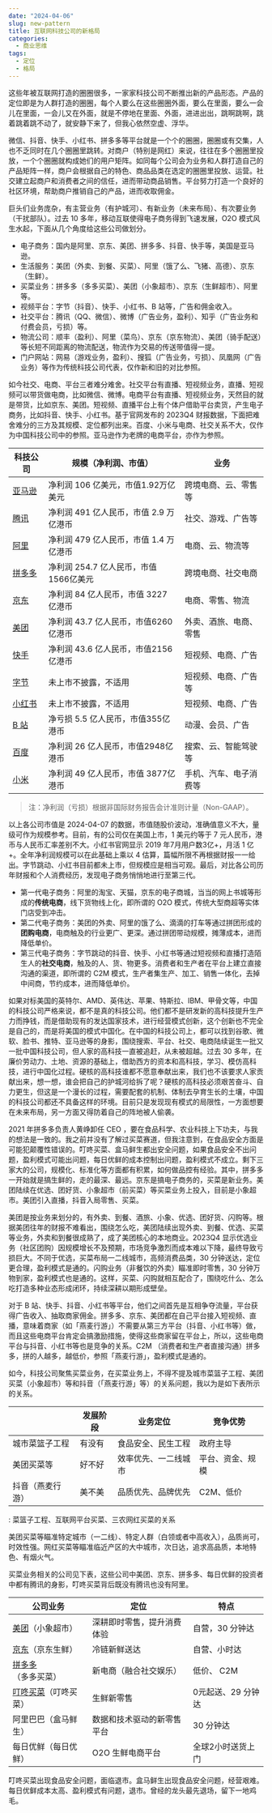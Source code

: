 ```yaml
---
date: "2024-04-06"
slug: new-pattern
title: 互联网科技公司的新格局
categories:
  - 商业思维
tags:
  - 定位
  - 格局
---
```



这些年被互联网打造的圈圈很多，一家家科技公司不断推出新的产品形态。产品的定位即是为人群打造的圈圈，每个人要么在这些圈圈外面，要么在里面，要么一会儿在里面，一会儿又在外面，就是不停地在里面、外面，进进出出，跳啊跳啊，跳着跳着跳不动了，就安静下来了，但我心依然空虚、浮华。

微信、抖音、快手、小红书、拼多多等平台就是一个个的圈圈，圈圈或有交集，人也不乏同时在几个圈圈里跳转。对商户（特别是网红）来说，往往在多个圈圈里投放，一个个圈圈就构成她们的用户矩阵。如同每个公司会为业务和人群打造自己的产品矩阵一样，商户会根据自己的特色、商品品类在选定的圈圈里投放、运营。社交建立起商户和消费者之间的信任，进而带动商品销售。平台努力打造一个良好的社区环境，帮助商户推销自己的产品，进而收取佣金。

巨头们业务庞杂，有主营业务（有护城河）、有新业务（未来布局）、有次要业务（干扰部队）。过去 10 多年，移动互联使得电子商务得到飞速发展，O2O 模式风生水起，下面从几个角度给这些公司做划分。

-   电子商务：国内是阿里、京东、美团、拼多多、抖音、快手等，美国是亚马逊。
-   生活服务：美团（外卖、到餐、买菜）、阿里（饿了么、飞猪、高德）、京东（生鲜）。
-   买菜业务：拼多多（多多买菜）、美团（小象超市）、京东（生鲜超市）、阿里等。
-   视频平台：字节（抖音）、快手、小红书、B 站等，广告和佣金收入。
-   社交平台：腾讯（QQ、微信）、微博（广告业务，盈利）、知乎（广告业务和付费会员，亏损）等。
-   物流公司：顺丰（盈利）、阿里（菜鸟）、京东（京东物流）、美团（骑手配送）等长短不同距离的物流配送，物流作为交易的传送带值得一提。
-   门户网站：网易（游戏业务，盈利）、搜狐（广告业务，亏损）、凤凰网（广告业务）等作为传统科技公司代表，仅作新和旧的对比参照。

如今社交、电商、平台三者难分难舍。社交平台有直播、短视频业务，直播、短视频可以带货做电商，比如微信、微博。电商平台有直播、短视频业务，天然目的就是带货，比如京东、美团。短视频、直播平台上有个体户借助平台卖货，产生电子商务，比如抖音、快手、小红书。基于官网发布的 2023Q4 财报数据，下面把难舍难分的三方及其规模、定位都列出来。百度、小米与电商、社交关系不大，仅作为中国科技公司中的参照。亚马逊作为老牌的电商平台，亦作为参照。

| 科技公司                                                                                                                 | 规模（净利润、市值）                   | 业务                   |
|-----------------|----------------------------------|---------------------|
| [亚马逊](https://ir.aboutamazon.com/news-release/news-release-details/2024/Amazon.com-Announces-Fourth-Quarter-Results/) | 净利润 106 亿美元，市值1.92万亿美元    | 跨境电商、云、零售等   |
| [腾讯](https://www.tencent.com/zh-cn/)                                                                                   | 净利润 491 亿人民币，市值 2.9 万亿港币 | 社交、游戏、广告等     |
| [阿里](https://www.alibabagroup.com/)                                                                                    | 净利润 479 亿人民币，市值 1.4 万亿港币 | 电商、云、物流等       |
| [拼多多](https://investor.pddholdings.com/)                                                                              | 净利润 254.7 亿人民币，市值1566亿美元  | 跨境电商、社交电商     |
| [京东](https://ir.jd.com/)                                                                                               | 净利润 84 亿人民币，市值 3227 亿港币   | 电商、零售、物流       |
| [美团](https://www.meituan.com/)                                                                                         | 净利润 43.7 亿人民币，市值6260亿港币   | 外卖、酒旅、电商、零售 |
| [快手](https://ir.kuaishou.com/zh-hans)                                                                                  | 净利润 43.6 亿人民币，市值2156亿港币   | 短视频、电商、广告     |
| [字节](https://www.bytedance.com/zh/products)                                                                            | 未上市不披露，不适用                   | 短视频、电商、广告等   |
| [小红书](https://www.xiaohongshu.com/protocols/about)                                                                    | 未上市不披露，不适用                   | 短视频、电商、广告     |
| [B 站](https://ir.bilibili.com/cn/)                                                                                      | 净亏损 5.5 亿人民币，市值355亿港币     | 动漫、会员、广告       |
| [百度](https://ir.baidu.com/)                                                                                            | 净利润 26 亿人民币，市值2948亿港币     | 搜索、云、智能驾驶等   |
| [小米](https://ir.mi.com/zh-hans)                                                                                        | 净利润 49 亿人民币，市值 3877亿港币    | 手机、汽车、电子消费等 |

> 注：净利润（亏损）根据非国际财务报告会计准则计量（Non-GAAP）。

以上各公司市值是 2024-04-07 的数据，市值随股价波动，准确值意义不大，量级可作为规模参考。目前，有的公司仅在美国上市，1 美元约等于 7 元人民币，港币与人民币汇率差别不大。小红书官网显示 2019 年7月用户数3亿+，月活 1 亿+。全年净利润规模可以在此基础上乘以 4 估算，篇幅所限不再根据财报一一给出。字节跳动、小红书目前都未上市，但规模应是相当可观。最后，对比各公司历年财报和个人消费经历，发现电子商务悄悄地进行至第三代。

-   第一代电子商务：阿里的淘宝、天猫，京东的电子商城，当当的网上书城等形成的**传统电商**，线下货物线上化，即所谓的 O2O 模式，传统大型商超等实体门店受到冲击。
-   第二代电子商务：美团的外卖、阿里的饿了么、滴滴的打车等通过拼团形成的**团购电商**，电商触及的行业更广、更深。通过拼团带动规模，摊薄成本，进而降低单价。
-   第三代电子商务：字节跳动的抖音、快手、小红书等通过短视频和直播打造陌生人的**社交电商**，触及的人、货、物更多。消费者和生产者在平台上建立直接沟通的渠道，即所谓的 C2M 模式，生产者集生产、加工、销售一体化，去掉中间商，节约成本，进而降低单价。


如果对标美国的英特尔、AMD、英伟达、苹果、特斯拉、IBM、甲骨文等，中国的科技公司严格来说，都不是真的科技公司。他们都不是研发新的高科技提升生产力而挣钱，而是借助现有的发达国家技术，进行经营模式创新，这个创新也不完全是自己的，而是将美国的模式中国化。在中国的科技公司上，都可以找到谷歌、微软、脸书、推特、亚马逊等的身影，围绕搜索、平台、社交、电商陆续诞生一批又一批中国科技公司，但人家的高科技一直被追赶，从未被超越。过去 30 多年，在廉价劳动力、土地、资源的基础上，借助西方的资本和高科技，学习、模仿高科技，进行中国化过程。硬核的高科技谁都不愿意奉献出来，我们也不该要求人家贡献出来，想一想，谁会把自己的护城河给拆了呢？硬核的高科技必须艰苦奋斗、自力更生，但这是一个漫长的过程，需要配套的机制、体制去孕育生长的土壤，中国的科技公司都还不具备这样的环境。目前只是发现现有模式的局限性，一方面想要在未来布局，另一方面又得防着自己的阵地被人偷袭。

2021 年拼多多负责人黄峥卸任 CEO ，要在食品科学、农业科技上下功夫，与我的想法是一致的。我之前并没有了解过买菜赛道，但我注意到，在食品安全方面是可能犯颠覆性错误的。叮咚买菜、盒马鲜生都出安全问题，如果食品安全不出问题，盈利模式可能出问题，每日优鲜的成本控制出问题，盈利模式不成立。剩下三家大的公司，规模化、标准化等方面都有积累，如何做品控有经验。其中，拼多多一开始就是搞生鲜的，走的最深、最远。京东是搞电子商务的，买菜是新业务。美团陆续在优选、团好货、小象超市（前买菜）等买菜业务上投入，目前是小象超市。美团引入直播，抖音入局零售、买菜。

美团是按业务来划分的，有外卖、到餐、酒旅、小象、优选、团好货、闪购等。根据美团往年的财报不难看出，围绕怎么吃，美团陆续出现外卖、到餐、优选、买菜等业务，外卖和到餐很成熟了，成了美团核心的本地商业。2023Q4 显示优选业务（社区团购）因规模增长不及预期，市场竞争激烈而成本难以下降，最终导致亏损巨大。不同于优选，买菜布局一二线城市，高频消费品类，30 分钟送达，定位更合理，盈利模式是通的。闪购业务（非餐饮的外卖）瞄准即时零售，30 分钟万物到家，盈利模式也是通的。这样，买菜、闪购就相互配合了，围绕吃什么、怎么吃打造多种业态形成闭环，持续深耕以期形成壁垒。

对于 B 站、快手、抖音、小红书等平台，他们之间首先是互相争夺流量，平台获得广告收入、抽取商家佣金。拼多多、京东、美团都在自己平台接入短视频、直播，意味着商家（如「燕麦行游」）不需要从第三方平台（抖音、小红书等）做，而且这些电商平台肯定会搞激励措施，使得这些商家留在平台上，所以，这些电商平台与抖音、小红书等也是竞争的关系。C2M （消费者和生产者直接沟通）拼多多，拼的人越多，越低价，参照「燕麦行游」，盈利模式是通的。

如今，科技公司聚焦买菜业务，在买菜业务上，不得不提及城市菜篮子工程、美团买菜（小象超市）等和抖音（「燕麦行游」等）的关系问题，我以为是如下表所示的关系。

|                  | 发展阶段 | 业务定位             | 竞争优势         |
|------------------|----------|----------------------|------------------|
| 城市菜篮子工程   | 有没有   | 食品安全、民生工程   | 政府主导         |
| 美团买菜等       | 好不好   | 效率优先、一二线城市 | 平台、资金、规模 |
| 抖音（燕麦行游） | 美不美   | 品质优先、品牌优先   | C2M、低价        |

: 菜篮子工程、互联网平台买菜、三农网红买菜的关系

美团买菜等瞄准特定城市（一二线）、特定人群（白领或者中高收入），品质尚可，时效性强。网红买菜等瞄准临近产区的大中城市，次日达，追求高品质，本地特色、有烟火气。

买菜业务相关的公司见下表，这些公司中美团、京东、拼多多、每日优鲜的投资者中都有腾讯的身影，叮咚买菜背后既没有腾讯也没有阿里。

| 公司业务                                                       | 定位                       | 特点               |
|----------------------|----------------------------|----------------------|
| [美团](https://www.meituan.com/investor-relations)（小象超市） | 深耕即时零售，提升消费体验 | 自营，30 分钟达    |
| [京东](https://ir.jd.com/)（京东生鲜）                         | 冷链新鲜送达               | 自营、小时达       |
| [拼多多](https://investor.pddholdings.com/)（多多买菜）        | 新电商（融合社交娱乐）     | 低价、 C2M         |
| [叮咚买菜](https://ir.100.me/Home)（叮咚买菜）                 | 生鲜新零售                 | 0元起送、29 分钟达 |
| 阿里巴巴（盒马鲜生）                                           | 数据和技术驱动的新零售平台 | 30 分钟达          |
| 每日优鲜（每日优鲜）                                           | O2O 生鲜电商平台           | 全球2小时送货上门  |

叮咚买菜出现食品安全问题，面临退市。盒马鲜生出现食品安全问题，经营艰难。每日优鲜成本太高、盈利模式有问题，退市。曾经的龙头最先退场，留下一地鸡毛。
